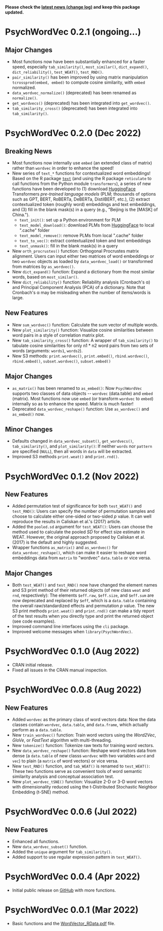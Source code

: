 **Please check the [latest news (change log)](https://psychbruce.github.io/PsychWordVec/news/index.html) and keep this package updated.**

# PsychWordVec 0.2.1 (ongoing...)

## Major Changes

-   Most functions now have been substantially enhanced for a faster speed, especially `tab_similarity()`, `most_similar()`, `dict_expand()`, `dict_reliability()`, `test_WEAT()`, `test_RND()`.
-   `pair_similarity()` has been improved by using matrix manipulation `tcrossprod(embed, embed)` to compute cosine similarity, with `embed` normalized.
-   `data_wordvec_normalize()` (deprecated) has been renamed as `normalize()`.
-   `get_wordvecs()` (deprecated) has been integrated into `get_wordvec()`.
-   `tab_similarity_cross()` (deprecated) has been integrated into `tab_similarity()`.

# PsychWordVec 0.2.0 (Dec 2022)

## Breaking News

-   Most functions now internally use `embed` (an extended class of matrix) rather than `wordvec` in order to enhance the speed!
-   New series of `text_*` functions for contextualized word embeddings! Based on the R package [`text`](https://www.r-text.org/) (and using the R package `reticulate` to call functions from the Python module `transformers`), a series of new functions have been developed to (1) download [HuggingFace](https://huggingface.co/models) Transformers *pre-trained language models* (PLM; thousands of options such as GPT, BERT, RoBERTa, DeBERTa, DistilBERT, etc.), (2) extract contextualized token (roughly word) embeddings and text embeddings, and (3) fill in the blank mask(s) in a query (e.g., "Beijing is the [MASK] of China.").
    -   `text_init()`: set up a Python environment for PLM
    -   `text_model_download()`: download PLMs from [HuggingFace](https://huggingface.co/models) to local ".cache" folder
    -   `text_model_remove()`: remove PLMs from local ".cache" folder
    -   `text_to_vec()`: extract contextualized token and text embeddings
    -   `text_unmask()`: fill in the blank mask(s) in a query
-   New `orth_procrustes()` function: Orthogonal Procrustes matrix alignment. Users can input either two matrices of word embeddings or two `wordvec` objects as loaded by `data_wordvec_load()` or transformed from matrices by `as_wordvec()`.
-   New `dict_expand()` function: Expand a dictionary from the most similar words, based on `most_similar()`.
-   New `dict_reliability()` function: Reliability analysis (Cronbach's α) and Principal Component Analysis (PCA) of a dictionary. Note that Cronbach's α may be misleading when the number of items/words is large.

## New Features

-   New `sum_wordvec()` function: Calculate the sum vector of multiple words.
-   New `plot_similarity()` function: Visualize cosine similarities between word pairs in a style of correlation matrix plot.
-   New `tab_similarity_cross()` function: A wrapper of `tab_similarity()` to tabulate cosine similarities for only n1 \* n2 word pairs from two sets of words (arguments: `words1`, `words2`).
-   New S3 methods: `print.wordvec()`, `print.embed()`, `rbind.wordvec()`, `rbind.embed()`, `subset.wordvec()`, `subset.embed()`

## Major Changes

-   `as_matrix()` has been renamed to `as_embed()`: Now `PsychWordVec` supports two classes of data objects -- `wordvec` (data.table) and `embed` (matrix). Most functions now use `embed` (or transform `wordvec` to `embed`) internally so as to enhance the speed. Matrix is much faster!
-   Deprecated `data_wordvec_reshape()` function: Use `as_wordvec()` and `as_embed()` now.

## Minor Changes

-   Defaults changed in `data_wordvec_subset()`, `get_wordvecs()`, `tab_similarity()`, and `plot_similarity()`: If neither `words` nor `pattern` are specified (`NULL`), then all words in `data` will be extracted.
-   Improved S3 methods `print.weat()` and `print.rnd()`.

# PsychWordVec 0.1.2 (Nov 2022)

## New Features

-   Added permutation test of significance for both `test_WEAT()` and `test_RND()`: Users can specify the number of permutation samples and choose to calculate either one-sided or two-sided *p* value. It can well reproduce the results in Caliskan et al.'s (2017) article.
-   Added the `pooled.sd` argument for `test_WEAT()`: Users can choose the method used to calculate the pooled *SD* for effect size estimate in WEAT. However, the original approach proposed by Caliskan et al. (2017) is the default and highly suggested.
-   Wrapper functions `as_matrix()` and `as_wordvec()` for `data_wordvec_reshape()`, which can make it easier to reshape word embeddings data from `matrix` to "wordvec" `data.table` or vice versa.

## Major Changes

-   Both `test_WEAT()` and `test_RND()` now have changed the element names and S3 print method of their returned objects (of new class `weat` and `rnd`, respectively): The elements `$eff.raw`, `$eff.size`, and `$eff.sum` are now deprecated and replaced by `$eff`, which is a `data.table` containing the overall raw/standardized effects and permutation *p* value. The new S3 print methods `print.weat()` and `print.rnd()` can make a tidy report of the test results when you directly type and print the returned object (see code examples).
-   Improved command line interfaces using the `cli` package.
-   Improved welcome messages when `library(PsychWordVec)`.

# PsychWordVec 0.1.0 (Aug 2022)

-   CRAN initial release.
-   Fixed all issues in the CRAN manual inspection.

# PsychWordVec 0.0.8 (Aug 2022)

## New Features

-   Added `wordvec` as the primary class of word vectors data: Now the data classes contain `wordvec`, `data.table`, and `data.frame`, which actually perform as a `data.table`.
-   New `train_wordvec()` function: Train word vectors using the *Word2Vec*, *GloVe*, or *FastText* algorithm with multi-threading.
-   New `tokenize()` function: Tokenize raw texts for training word vectors.
-   New `data_wordvec_reshape()` function: Reshape word vectors data from dense (a `data.table` of new classs `wordvec` with two variables `word` and `vec`) to plain (a `matrix` of word vectors) or vice versa.
-   New `test_RND()` function, and `tab_WEAT()` is renamed to `test_WEAT()`: These two functions serve as convenient tools of word semantic similarity analysis and conceptual association test.
-   New `plot_wordvec_tSNE()` function: Visualize 2-D or 3-D word vectors with dimensionality reduced using the t-Distributed Stochastic Neighbor Embedding (t-SNE) method.

# PsychWordVec 0.0.6 (Jul 2022)

## New Features

-   Enhanced all functions.
-   New `data_wordvec_subset()` function.
-   Added the `unique` argument for `tab_similarity()`.
-   Added support to use regular expression pattern in `test_WEAT()`.

# PsychWordVec 0.0.4 (Apr 2022)

-   Initial public release on [GitHub](https://github.com/psychbruce/PsychWordVec) with more functions.

# PsychWordVec 0.0.1 (Mar 2022)

-   Basic functions and the [WordVector_RData.pdf](https://psychbruce.github.io/WordVector_RData.pdf) file.
